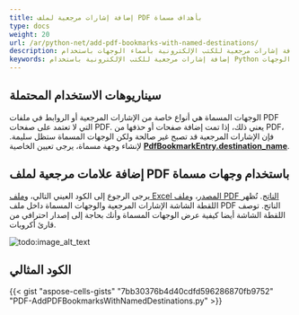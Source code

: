 ```yaml
---
title: إضافة إشارات مرجعية لملف PDF بأهداف مسماة
type: docs
weight: 20
url: /ar/python-net/add-pdf-bookmarks-with-named-destinations/
description: تعلم كيفية إضافة إشارات مرجعية للكتب الإلكترونية بأسماء الوجهات باستخدام Aspose.Cells for Python via .NET API.
keywords: إضافة إشارات مرجعية للكتب الإلكترونية باستخدام Python باستخدام أسماء الوجهات
---
```


## **سيناريوهات الاستخدام المحتملة**

الوجهات المسماة هي أنواع خاصة من الإشارات المرجعية أو الروابط في ملفات PDF التي لا تعتمد على صفحات PDF. يعني ذلك، إذا تمت إضافة صفحات أو حذفها من PDF، فإن الإشارات المرجعية قد تصبح غير صالحة ولكن الوجهات المسماة ستظل سليمة. لإنشاء وجهة مسماة، يرجى تعيين الخاصية [**PdfBookmarkEntry.destination_name**](https://reference.aspose.com/cells/python-net/aspose.cells.rendering/pdfbookmarkentry/destination_name/).

## **إضافة علامات مرجعية لملف PDF باستخدام وجهات مسماة**

يرجى الرجوع إلى الكود العيني التالي، و[ملف Excel المصدر](50528348.xlsx)، و[ملف PDF الناتج](50528349.pdf). تُظهر اللقطة الشاشة الإشارات المرجعية والوجهات المسماة داخل ملف PDF الناتج. توصف اللقطة الشاشة أيضا كيفية عرض الوجهات المسماة وأنك بحاجة إلى إصدار احترافي من قارئ أكروبات.

![todo:image_alt_text](add-pdf-bookmarks-with-named-destinations_1.png)

## **الكود المثالي**

{{< gist "aspose-cells-gists" "7bb30376b4d40cdfd596286870fb9752" "PDF-AddPDFBookmarksWithNamedDestinations.py" >}}
